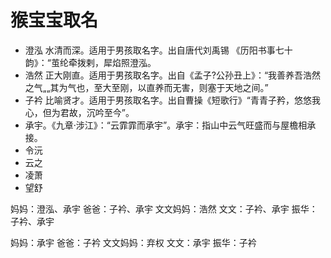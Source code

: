 # 猴宝宝取名

* 澄泓 水清而深。适用于男孩取名字。出自唐代刘禹锡 《历阳书事七十韵》：“茧纶牵拨剌，犀焰照澄泓。
* 浩然 正大刚直。适用于男孩取名字。出自《孟子?公孙丑上》：“我善养吾浩然之气„„其为气也，至大至刚，以直养而无害，则塞于天地之间。”
* 子衿 比喻贤才。适用于男孩取名字。出自曹操《短歌行》“青青子矜，悠悠我心，但为君故，沉吟至今”。
* 承宇。《九章·涉江》：“云霏霏而承宇”。承宇：指山中云气旺盛而与屋檐相承接。
* 令沅
* 云之
* 凌萧
* 望舒

妈妈：澄泓、承宇
爸爸：子衿、承宇
文文妈妈：浩然
文文：子衿、承宇
振华：子衿、承宇

妈妈：承宇
爸爸：子衿
文文妈妈：弃权
文文：承宇
振华：子衿
